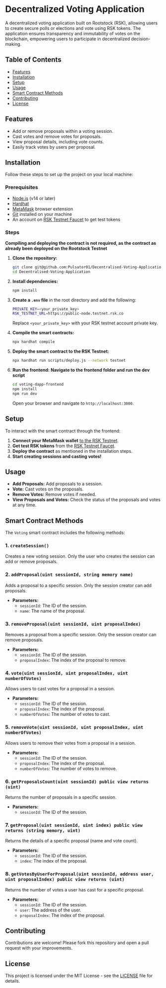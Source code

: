 # Decentralized Voting Application

A decentralized voting application built on Rootstock (RSK), allowing users to create secure polls or elections and vote using RSK tokens. The application ensures transparency and immutability of votes on the blockchain, empowering users to participate in decentralized decision-making.

## Table of Contents
- [Features](#features)
- [Installation](#installation)
- [Setup](#setup)
- [Usage](#usage)
- [Smart Contract Methods](#smart-contract-methods)
- [Contributing](#contributing)
- [License](#license)

## Features
- Add or remove proposals within a voting session.
- Cast votes and remove votes for proposals.
- View proposal details, including vote counts.
- Easily track votes by users per proposal.

## Installation

Follow these steps to set up the project on your local machine:

### Prerequisites
- [Node.js](https://nodejs.org/) (v14 or later)
- [Hardhat](https://hardhat.org/)
- [MetaMask](https://metamask.io/) browser extension
- [Git](https://git-scm.com/) installed on your machine
- An account on [RSK Testnet Faucet](https://faucet.rsk.co/) to get test tokens

### Steps
**Compiling and deploying the contract is not required, as the contract as already been deployed on the Rootstock Testnet**

1. **Clone the repository:**
    ```bash
    git clone git@github.com:Pulsator01/Decentralised-Voting-Application.git
    cd Decentralised-Voting-Application
    ```

2. **Install dependencies:**
    ```bash
    npm install
    ```

3. **Create a `.env` file** in the root directory and add the following:
    ```bash
    PRIVATE_KEY=<your_private_key>
    RSK_TESTNET_URL=https://public-node.testnet.rsk.co
    ```
   Replace `<your_private_key>` with your RSK testnet account private key.

4. **Compile the smart contracts:**
    ```bash
    npx hardhat compile
    ```

5. **Deploy the smart contract to the RSK Testnet:**
    ```bash
    npx hardhat run scripts/deploy.js --network testnet
    ```

6. **Run the frontend:**
   **Navigate to the frontend folder and run the dev script**
    ```bash
    cd voting-dapp-frontend
    npm install
    npm run dev
    ```
   Open your browser and navigate to `http://localhost:3000`.

## Setup

To interact with the smart contract through the frontend:

1. **Connect your MetaMask wallet** [to the RSK Testnet](https://dev.rootstock.io/dev-tools/wallets/metamask/#connect-with-metamask).
2. **Get test RSK tokens** from the [RSK Testnet Faucet](https://faucet.rsk.co/).
3. **Deploy the contract** as mentioned in the installation steps.
4. **Start creating sessions and casting votes!**

## Usage

- **Add Proposals:** Add proposals to a session.
- **Vote:** Cast votes on the proposals.
- **Remove Votes:** Remove votes if needed.
- **View Proposals and Votes:** Check the status of the proposals and votes at any time.

## Smart Contract Methods

The `Voting` smart contract includes the following methods:

### 1. `createSession()`
Creates a new voting session. Only the user who creates the session can add or remove proposals.

### 2. `addProposal(uint sessionId, string memory name)`
Adds a proposal to a specific session. Only the session creator can add proposals.

- **Parameters:**
  - `sessionId`: The ID of the session.
  - `name`: The name of the proposal.

### 3. `removeProposal(uint sessionId, uint proposalIndex)`
Removes a proposal from a specific session. Only the session creator can remove proposals.

- **Parameters:**
  - `sessionId`: The ID of the session.
  - `proposalIndex`: The index of the proposal to remove.

### 4. `vote(uint sessionId, uint proposalIndex, uint numberOfVotes)`
Allows users to cast votes for a proposal in a session.

- **Parameters:**
  - `sessionId`: The ID of the session.
  - `proposalIndex`: The index of the proposal.
  - `numberOfVotes`: The number of votes to cast.

### 5. `removeVote(uint sessionId, uint proposalIndex, uint numberOfVotes)`
Allows users to remove their votes from a proposal in a session.

- **Parameters:**
  - `sessionId`: The ID of the session.
  - `proposalIndex`: The index of the proposal.
  - `numberOfVotes`: The number of votes to remove.

### 6. `getProposalsCount(uint sessionId) public view returns (uint)`
Returns the number of proposals in a specific session.

- **Parameters:**
  - `sessionId`: The ID of the session.

### 7. `getProposal(uint sessionId, uint index) public view returns (string memory, uint)`
Returns the details of a specific proposal (name and vote count).

- **Parameters:**
  - `sessionId`: The ID of the session.
  - `index`: The index of the proposal.

### 8. `getVotesByUserForProposal(uint sessionId, address user, uint proposalIndex) public view returns (uint)`
Returns the number of votes a user has cast for a specific proposal.

- **Parameters:**
  - `sessionId`: The ID of the session.
  - `user`: The address of the user.
  - `proposalIndex`: The index of the proposal.

## Contributing
Contributions are welcome! Please fork this repository and open a pull request with your improvements.

## License
This project is licensed under the MIT License - see the [LICENSE](LICENSE) file for details.

